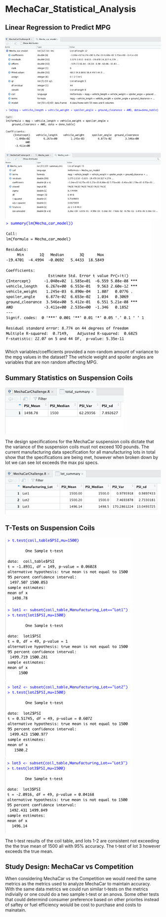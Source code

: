 # MechaCar_Statistical_Analysis



## Linear Regression to Predict MPG

![2Mecha_car_model.png](./Resources/2Mecha_car_model.png)   ![linear_regression1.png](./Resources/linear_regression1.png)
![3Mecha_sum.png](./Resources/3Mecha_sum.png)   ![linear_regression2.png](./Resources/linear_regression2.png)

Which variables/coefficients provided a non-random amount of variance to the mpg values in the dataset?
The vehicle weight and spoiler angles are variables that are non random affecting MPG.



## Summary Statistics on Suspension Coils


![5total_summary.png](./Resources/5total_summary.png)

The design specifications for the MechaCar suspension coils dictate that the variance of the suspension coils must not exceed 100 pounds. The current manufacturing data specification for all manufacturing lots in total show that the specifications are being met, however when broken down by lot we can see lot exceeds the max psi specs.

![6lot_summary.png](./Resources/6lot_summary.png)



## T-Tests on Suspension Coils


![7coil_table-t.png](./Resources/7coil_table-t.png)
![8lot1-t.png](./Resources/8lot1-t.png)
![9lot2-t.png](./Resources/9lot2-t.png)
![10lot3-t.png](./Resources/10lot3-t.png)

The t-test results of the coil table, and lots 1-2 are consistent not exceeding the the true mean of 1500 all with 95% accuracy. The t-test of lot 3 however exceeds the true mean.


## Study Design: MechaCar vs Competition

When considering MechaCar vs the Competition we would need the same metrics as the metrics used to analyze MechaCar to maintain accuracy. With the same data metrics we could run similar t-tests on the metrics indivially or one could do a two sample t-test or an anova. Some other tests that could determind consumer preference based on other priorites instead of saftey or fuel efficiency woiuld be cost to purchase and costs to mainatain.


